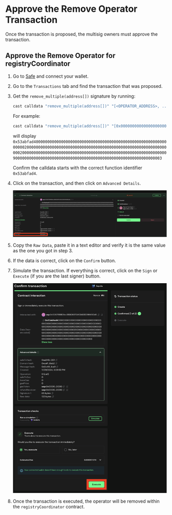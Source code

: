 # Approve the Remove Operator Transaction

Once the transaction is proposed, the multisig owners must approve the transaction.

## Approve the Remove Operator for registryCoordinator

1. Go to [Safe](https://app.safe.global/home) and connect your wallet.

2. Go to the `Transactions` tab and find the transaction that was proposed.

3. Get the ```remove_multiple(address[])``` signature by running:
   
   ```bash
   cast calldata "remove_multiple(address[])" "[<OPERATOR_ADDRESS>, ...]"
   ```
   
   For example:
   ```bash
   cast calldata "remove_multiple(address[])" "[0x0000000000000000000000000000000000000009, 0x0000000000000000000000000000000000000003]"
   ```
   will display ```0x53abfad40000000000000000000000000000000000000000000000000000000000000020000000000000000000000000000000000000000000000000000000000000000200000000000000000000000000000000000000000000000000000000000000090000000000000000000000000000000000000000000000000000000000000003```

   Confirm the calldata starts with the correct function identifier ```0x53abfad4```.
   
4. Click on the transaction, and then click on ```Advanced Details```.

    ![Check details](images/5_b_4_remove_operator_1.png)

5. Copy the ```Raw Data```, paste it in a text editor and verify it is the same value as the one you got in step 3.

6. If the data is correct, click on the `Confirm` button.

7. Simulate the transaction. If everything is correct, click on the `Sign` or `Execute` (if you are the last signer) button.

   ![Sign transaction](images/5_b_4_remove_operator_2.png)

8. Once the transaction is executed, the operator will be removed within the `registryCoordinator` contract.